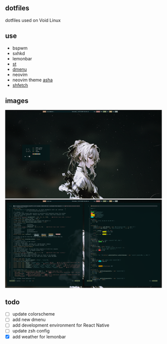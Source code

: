 ## dotfiles

dotfiles used on Void Linux

## use

- bspwm
- sxhkd
- lemonbar
- [st](https://github.com/alisanoelia/st)
- [dmenu](https://github.com/alisanoelia/dmenu)
- neovim
- neovim theme [asha](https://github.com/alisanoelia/asha-nvim)
- [shfetch](https://github.com/alisanoelia/shfetch)

## images

![bspwm1](./screenshots/20240914_010608.png)
![bspwm2](./screenshots/20240914_010855.png)

## todo

- [ ] update colorscheme
- [ ] add new dmenu
- [ ] add development environment for React Native
- [ ] update zsh config
- [x] add weather for lemonbar
